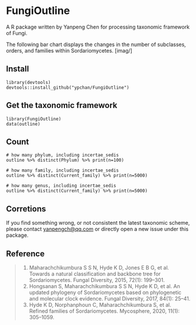 # FungiOutline
 A R package written by Yanpeng Chen for processing taxonomic framework of Fungi.

 The following bar chart displays the changes in the number of subclasses, orders, and families within Sordariomycetes.
 [imag/]

## Install
```
library(devtools)
devtools::install_github("ypchan/FungiOutline")
```
## Get the taxonomic framework
```
library(FungiOutline)
data(outline)
```

## Count
```
# how many phylum, including incertae_sedis
outline %>% distinct(Phylum) %>% print(n=100)

# how many family, including incertae_sedis
outline %>% distinct(Current_family) %>% print(n=5000)

# how many genus, including incertae_sedis
outline %>% distinct(Current_family) %>% print(n=5000)

```
## Corretions
If you find something wrong, or not consistent the latest taxonomic scheme, please contact yanpengch@qq.com or directly open a new issue under this package.

## Reference

> 1. Maharachchikumbura S S N, Hyde K D, Jones E B G, et al. Towards a natural classification and backbone tree for Sordariomycetes. Fungal Diversity, 2015, 72(1): 199–301.
> 2. Hongsanan S, Maharachchikumbura S S N, Hyde K D, et al. An updated phylogeny of Sordariomycetes based on phylogenetic and molecular clock evidence. Fungal Diversity, 2017, 84(1): 25–41.
> 3. Hyde K D, Norphanphoun C, Maharachchikumbura S, et al. Refined families of Sordariomycetes. Mycosphere, 2020, 11(1): 305–1059.
